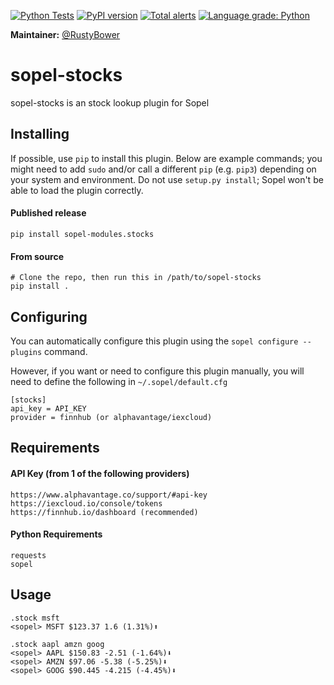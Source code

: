 [![Python Tests](https://github.com/sopel-irc/sopel-stocks/actions/workflows/python-tests.yml/badge.svg?branch=master)](https://github.com/sopel-irc/sopel-stocks/actions/workflows/python-tests.yml)
[![PyPI version](https://badge.fury.io/py/sopel-modules.stocks.svg)](https://badge.fury.io/py/sopel-modules.stocks)
[![Total alerts](https://img.shields.io/lgtm/alerts/g/sopel-irc/sopel-stocks.svg?logo=lgtm&logoWidth=18)](https://lgtm.com/projects/g/sopel-irc/sopel-stocks/alerts/)
[![Language grade: Python](https://img.shields.io/lgtm/grade/python/g/sopel-irc/sopel-stocks.svg?logo=lgtm&logoWidth=18)](https://lgtm.com/projects/g/sopel-irc/sopel-stocks/context:python)

**Maintainer:** [@RustyBower](https://github.com/rustybower)

# sopel-stocks
sopel-stocks is an stock lookup plugin for Sopel

## Installing
If possible, use `pip` to install this plugin. Below are example commands; you
might need to add `sudo` and/or call a different `pip` (e.g. `pip3`) depending
on your system and environment. Do not use `setup.py install`; Sopel won't be
able to load the plugin correctly.

#### Published release

    pip install sopel-modules.stocks

#### From source

    # Clone the repo, then run this in /path/to/sopel-stocks
    pip install .

## Configuring
You can automatically configure this plugin using the `sopel configure --plugins` command.

However, if you want or need to configure this plugin manually, you will need to define the following in `~/.sopel/default.cfg`

    [stocks]
    api_key = API_KEY
    provider = finnhub (or alphavantage/iexcloud)

## Requirements
#### API Key (from 1 of the following providers)

    https://www.alphavantage.co/support/#api-key
    https://iexcloud.io/console/tokens
    https://finnhub.io/dashboard (recommended)

#### Python Requirements

    requests
    sopel

## Usage

    .stock msft
    <sopel> MSFT $123.37 1.6 (1.31%)⬆

    .stock aapl amzn goog
    <sopel> AAPL $150.83 -2.51 (-1.64%)⬇
    <sopel> AMZN $97.06 -5.38 (-5.25%)⬇
    <sopel> GOOG $90.445 -4.215 (-4.45%)⬇
